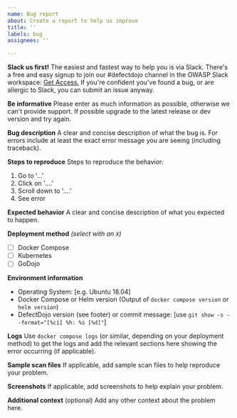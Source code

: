 ```yaml
---
name: Bug report
about: Create a report to help us improve
title: ''
labels: bug
assignees: ''

---
```

**Slack us first!**
The easiest and fastest way to help you is via Slack. There's a free and easy signup to join our #defectdojo channel in the OWASP Slack workspace: [Get Access.](https://owasp.org/slack/invite)
If you're confident you've found a bug, or are allergic to Slack, you can submit an issue anyway.

**Be informative**
Please enter as much information as possible, otherwise we can't provide support. If possible upgrade to the latest release or dev version and try again.

**Bug description**
A clear and concise description of what the bug is. For errors include at least the exact error message you are seeing (including traceback).

**Steps to reproduce**
Steps to reproduce the behavior:
1. Go to '...'
2. Click on '....'
3. Scroll down to '....'
4. See error

**Expected behavior**
A clear and concise description of what you expected to happen.

**Deployment method** *(select with an `X`)*
- [ ] Docker Compose
- [ ] Kubernetes
- [ ] GoDojo

**Environment information**
 - Operating System: [e.g. Ubuntu 18.04]
 - Docker Compose or Helm version (Output of `docker compose version` or `helm version`)
 - DefectDojo version (see footer) or commit message: [use `git show -s --format="[%ci] %h: %s [%d]"`]

**Logs**
Use `docker compose logs` (or similar, depending on your deployment method) to get the logs and add the relevant sections here showing the error occurring (if applicable).

**Sample scan files**
If applicable, add sample scan files to help reproduce your problem.

**Screenshots**
If applicable, add screenshots to help explain your problem.

**Additional context** (optional)
Add any other context about the problem here.
